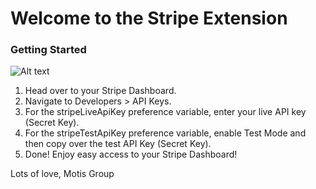 # Welcome to the Stripe Extension
### Getting Started

![Alt text](/metadata/1.png)

1. Head over to your Stripe Dashboard.
2. Navigate to Developers > API Keys.
3. For the stripeLiveApiKey preference variable, enter your live API key (Secret Key).
4. For the stripeTestApiKey preference variable, enable Test Mode and then copy over the test API Key (Secret Key).
5. Done! Enjoy easy access to your Stripe Dashboard!

Lots of love, Motis Group